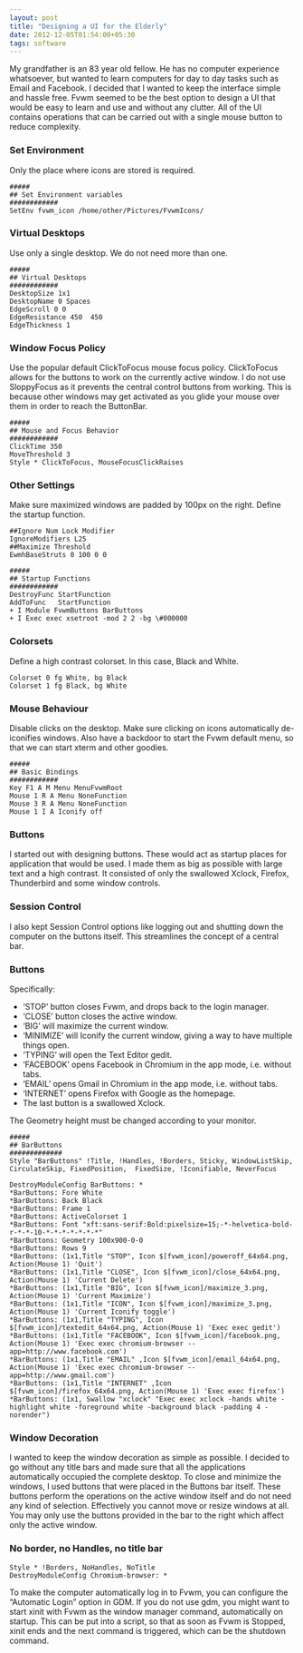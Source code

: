 ```yaml
---
layout: post
title: "Designing a UI for the Elderly"
date: 2012-12-05T01:54:00+05:30
tags: software
---
```


My grandfather is an 83 year old fellow.
He has no computer experience whatsoever, but wanted to learn computers for day to day tasks such as Email and Facebook.
I decided that I wanted to keep the interface simple and hassle free.
Fvwm seemed to be the best option to design a UI that would be easy to learn and use and without any clutter.
All of the UI contains operations that can be carried out with a single mouse button to reduce complexity.

### Set Environment

Only the place where icons are stored is required.

```
#####
## Set Environment variables
############
SetEnv fvwm_icon /home/other/Pictures/FvwmIcons/
```

### Virtual Desktops

Use only a single desktop. We do not need more than one.

```
#####
## Virtual Desktops
############
DesktopSize 1x1
DesktopName 0 Spaces
EdgeScroll 0 0 
EdgeResistance 450  450
EdgeThickness 1
```

### Window Focus Policy

Use the popular default ClickToFocus mouse focus policy. ClickToFocus allows for the buttons to work on the currently active window.
I do not use SloppyFocus as it prevents the central control buttons from working. This is because other windows may get activated as you glide your mouse over them in order to reach the ButtonBar.

```
#####
## Mouse and Focus Behavior
############
ClickTime 350
MoveThreshold 3
Style * ClickToFocus, MouseFocusClickRaises
```

### Other Settings

Make sure maximized windows are padded by 100px on the right. Define the startup function.

```
##Ignore Num Lock Modifier
IgnoreModifiers L25
##Maximize Threshold
EwmhBaseStruts 0 100 0 0

#####
## Startup Functions
############
DestroyFunc StartFunction
AddToFunc   StartFunction
+ I Module FvwmButtons BarButtons
+ I Exec exec xsetroot -mod 2 2 -bg \#000000
```

### Colorsets

Define a high contrast colorset. In this case, Black and White.

```
Colorset 0 fg White, bg Black
Colorset 1 fg Black, bg White
```

### Mouse Behaviour

Disable clicks on the desktop.
Make sure clicking on icons automatically de-iconifies windows.
Also have a backdoor to start the Fvwm default menu, so that we can start xterm and other goodies.

```
#####
## Basic Bindings
############
Key F1 A M Menu MenuFvwmRoot
Mouse 1 R A Menu NoneFunction
Mouse 3 R A Menu NoneFunction
Mouse 1 I A Iconify off
```

### Buttons

I started out with designing buttons.
These would act as startup places for application that would be used.
I made them as big as possible with large text and a high contrast.
It consisted of only the swallowed Xclock, Firefox, Thunderbird and some window controls.

### Session Control

I also kept Session Control options like logging out and shutting down the computer on the buttons itself.
This streamlines the concept of a central bar.

### Buttons

Specifically:

* ‘STOP’ button closes Fvwm, and drops back to the login manager.
* ‘CLOSE’ button closes the active window.
* ‘BIG’ will maximize the current window.
* ‘MINIMIZE’ will Iconify the current window, giving a way to have multiple things open.
* ‘TYPING’ will open the Text Editor gedit.
* ‘FACEBOOK’ opens Facebook in Chromium in the app mode, i.e. without tabs.
* ‘EMAIL’ opens Gmail in Chromium in the app mode, i.e. without tabs.
* ‘INTERNET’ opens Firefox with Google as the homepage.
* The last button is a swallowed Xclock.

The Geometry height must be changed according to your monitor.

```
#####
## BarButtons
#############
Style "BarButtons" !Title, !Handles, !Borders, Sticky, WindowListSkip, CirculateSkip, FixedPosition,  FixedSize, !Iconifiable, NeverFocus

DestroyModuleConfig BarButtons: *
*BarButtons: Fore White
*BarButtons: Back Black
*BarButtons: Frame 1
*BarButtons: ActiveColorset 1
*BarButtons: Font "xft:sans-serif:Bold:pixelsize=15;-*-helvetica-bold-r-*-*-10-*-*-*-*-*-*-*"
*BarButtons: Geometry 100x900-0-0
*BarButtons: Rows 9
*BarButtons: (1x1,Title "STOP", Icon $[fvwm_icon]/poweroff_64x64.png, Action(Mouse 1) 'Quit')
*BarButtons: (1x1,Title "CLOSE", Icon $[fvwm_icon]/close_64x64.png, Action(Mouse 1) 'Current Delete')
*BarButtons: (1x1,Title "BIG", Icon $[fvwm_icon]/maximize_3.png, Action(Mouse 1) 'Current Maximize')
*BarButtons: (1x1,Title "ICON", Icon $[fvwm_icon]/maximize_3.png, Action(Mouse 1) 'Current Iconify toggle')
*BarButtons: (1x1,Title "TYPING", Icon $[fvwm_icon]/textedit_64x64.png, Action(Mouse 1) 'Exec exec gedit')
*BarButtons: (1x1,Title "FACEBOOK", Icon $[fvwm_icon]/facebook.png, Action(Mouse 1) 'Exec exec chromium-browser --app=http://www.facebook.com')
*BarButtons: (1x1,Title "EMAIL" ,Icon $[fvwm_icon]/email_64x64.png, Action(Mouse 1) 'Exec exec chromium-browser --app=http://www.gmail.com')
*BarButtons: (1x1,Title "INTERNET" ,Icon $[fvwm_icon]/firefox_64x64.png, Action(Mouse 1) 'Exec exec firefox')
*BarButtons: (1x1, Swallow "xclock" "Exec exec xclock -hands white -highlight white -foreground white -background black -padding 4 -norender")
```

### Window Decoration

I wanted to keep the window decoration as simple as possible.
I decided to go without any title bars and made sure that all the applications automatically occupied the complete desktop.
To close and minimize the windows, I used buttons that were placed in the Buttons bar itself.
These buttons perform the operations on the active window itself and do not need any kind of selection.
Effectively you cannot move or resize windows at all.
You may only use the buttons provided in the bar to the right which affect only the active window.

### No border, no Handles, no title bar

```
Style * !Borders, NoHandles, NoTitle
DestroyModuleConfig Chromium-browser: *
```

To make the computer automatically log in to Fvwm, you can configure the “Automatic Login” option in GDM. If you do not use gdm, you might want to start xinit with Fvwm as the window manager command, automatically on startup. This can be put into a script, so that as soon as Fvwm is Stopped, xinit ends and the next command is triggered, which can be the shutdown command.

